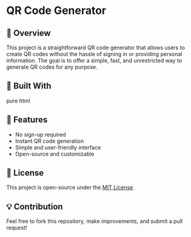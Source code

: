 # QR Code Generator

## 📌 Overview
This project is a straightforward QR code generator that allows users to create QR codes without the hassle of signing in or providing personal information. The goal is to offer a simple, fast, and unrestricted way to generate QR codes for any purpose.

## 🔧 Built With
pure html

## 🚀 Features
- No sign-up required  
- Instant QR code generation  
- Simple and user-friendly interface  
- Open-source and customizable  


## 🐜 License
This project is open-source under the [MIT License](LICENSE).  

## 💡 Contribution
Feel free to fork this repository, make improvements, and submit a pull request!
